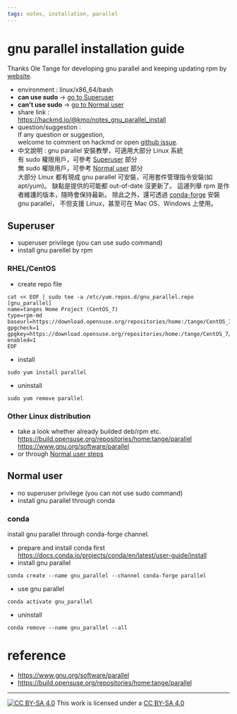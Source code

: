 ```yaml
---
tags: notes, installation, parallel
---
```


# gnu parallel installation guide
Thanks Ole Tange for developing gnu parallel and keeping updating rpm by [website](https://build.opensuse.org/package/show/home:tange/parallel).  

- environment :  linux/x86_64/bash  
- **can use sudo**  -> [go to Superuser](#Superuser)
- **can't use sudo** -> [go to Normal user](#Normal-user)
- share link :  
https://hackmd.io/@kmo/notes_gnu_parallel_install
- question/suggestion :  
If any question or suggestion,  
welcome to comment on hackmd or open [github issue](https://github.com/likueimo/notes/issues).  
- 中文說明 : 
gnu parallel 安裝教學，可適用大部分 Linux 系統  
有 sudo 權限用戶，可參考 [Superuser](#Superuser) 部分  
無 sudo 權限用戶，可參考 [Normal user](#Normal-user) 部分  
大部分 Linux 都有現成 gnu parallel 可安裝，可用套件管理指令安裝(如apt/yum)。
缺點是提供的可能都 out-of-date 沒更新了。
這邊列舉 rpm 是作者維護的版本，隨時會保持最新。
除此之外，還可透過 [conda-forge](https://anaconda.org/conda-forge/parallel) 安裝 gnu parallel，
不但支援 Linux，甚至可在 Mac OS、Windows 上使用。

## Superuser
- superuser privilege (you can use sudo command)
- install gnu parellel by rpm
### RHEL/CentOS

- create repo file

```bash=
cat << EOF | sudo tee -a /etc/yum.repos.d/gnu_parallel.repo
[gnu_parallel]
name=tanges Home Project (CentOS_7)
type=rpm-md
baseurl=https://download.opensuse.org/repositories/home:/tange/CentOS_7/
gpgcheck=1
gpgkey=https://download.opensuse.org/repositories/home:/tange/CentOS_7/repodata/repomd.xml.key
enabled=1
EOF
```


- install
```bash=
sudo yum install parallel
```
- uninstall
```bash=
sudo yum remove parallel
```

### Other Linux distribution

- take a look whether already builded deb/rpm etc.
https://build.opensuse.org/repositories/home:tange/parallel
https://www.gnu.org/software/parallel  
- or through [Normal user steps](#Normal-user)

## Normal user 
- no superuser privilege (you can not use sudo command)
- install gnu parallel through conda 

### conda
install gnu parallel through conda-forge channel.
- prepare and install conda first 
https://docs.conda.io/projects/conda/en/latest/user-guide/install  
- install gnu parallel
```bash=
conda create --name gnu_parallel --channel conda-forge parallel
```
- use gnu parallel
```bash=
conda activate gnu_parallel
```

- uninstall
```bash=
conda remove --name gnu_parallel --all
```


# reference
- https://www.gnu.org/software/parallel
- https://build.opensuse.org/repositories/home:tange/parallel



---
[![CC BY-SA 4.0][cc-by-sa-image]][cc-by-sa] This work is licensed under a [CC BY-SA 4.0][cc-by-sa]  

[cc-by-sa]: http://creativecommons.org/licenses/by-sa/4.0/ 
[cc-by-sa-image]: https://licensebuttons.net/l/by-sa/4.0/88x31.png  
